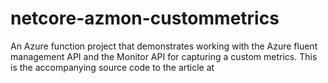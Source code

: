 # netcore-azmon-custommetrics
An Azure function project that demonstrates working with the Azure fluent management API and the Monitor API for capturing a custom metrics. This is the accompanying source code to the article at <article-link-tbc>
